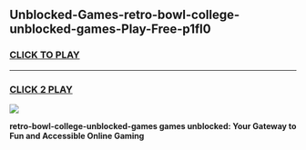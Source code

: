 
## Unblocked-Games-retro-bowl-college-unblocked-games-Play-Free-p1fl0
<h3>
<a href="https://premium76.site?title=retro-bowl-college-unblocked-games&ref=21A">CLICK TO PLAY</a></h3>
<hr>

<h3>
<a href="https://premium76.site?title=retro-bowl-college-unblocked-games&ref=21A">CLICK 2 PLAY</a>
  
</h3>

<a href="https://premium76.site?title=retro-bowl-college-unblocked-games&ref=21A"><img src="https://clearcache.store/games.png"></a>


**retro-bowl-college-unblocked-games games unblocked: Your Gateway to Fun and Accessible Online Gaming**
